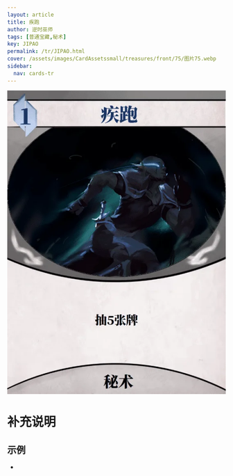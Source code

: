 ```yaml
---
layout: article
title: 疾跑
author: 逆时巫师
tags: [普通宝藏,秘术]
key: JIPAO
permalink: /tr/JIPAO.html
cover: /assets/images/CardAssetssmall/treasures/front/75/图片75.webp
sidebar:
  nav: cards-tr
---
```

![](/assets/images/CardAssets/treasures/front/75/图片75.webp)

# 补充说明



## 示例
* 